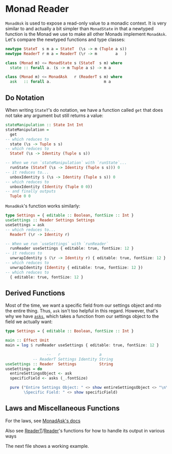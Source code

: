 # Monad Reader

`MonadAsk` is used to expose a read-only value to a monadic context. It is very similar to and actually a bit simpler than `MonadState` in that a newtyped function is the Monad we use to make all other Monads implement `MonadAsk`. Let's compare the newtyped functions and type classes:
```purescript
newtype StateT  s m a = StateT  (\s -> m (Tuple a s))
newtype ReaderT r m a = ReaderT (\r -> m        a   )

class (Monad m) <= MonadState s (StateT  s m) where
  state :: forall a. (s -> m Tuple a s) -> m a

class (Monad m) <= MonadAsk   r (ReaderT s m) where
  ask   :: forall a.                       m a
```

## Do Notation

When writing `StateT`'s do notation, we have a function called `get` that does not take any argument but still returns a value:
```purescript
stateManipulation :: State Int Int
stateManipulation =
  get
-- which reduces to
  state (\s -> Tuple s s)
-- which reduces to
  StateT (\s -> Identity (Tuple s s))

-- When we run `stateManipulation` with `runState`...
  runState (StateT (\s -> Identity (Tuple s s))) 0
-- it reduces to...
  unboxIdentity $ (\s -> Identity (Tuple s s)) 0
-- which reduces to
  unboxIdentity (Identity (Tuple 0 0))
-- and finally outputs
  Tuple 0 0
```

`MonadAsk`'s function works similarly:
```purescript
type Settings = { editable :: Boolean, fontSize :: Int }
useSettings :: Reader Settings Settings
useSettings = ask
-- which reduces to...
  ReaderT (\r -> Identity r)

-- When we run `useSettings` with `runReader`
  runReader useSettings { editable: true, fontSize: 12 }
-- it reduces to
  unwrapIdentity $ (\r -> Identity r) { editable: true, fontSize: 12 }
-- which reduces to
  unwrapIdentity (Identity { editable: true, fontSize: 12 })
-- which reduces to
  { editable: true, fontSize: 12 }
```

## Derived Functions

Most of the time, we want a specific field from our settings object and nto the entire thing. Thus, `ask` isn't too helpful in this regard. However, that's why we have [`asks`](https://pursuit.purescript.org/packages/purescript-transformers/4.1.0/docs/Control.Monad.Reader.Class#v:asks), which takes a function from our settings object to the field we actually want:
```purescript
type Settings = { editable :: Boolean, fontSize :: Int }

main :: Effect Unit
main = log $ runReader useSettings { editable: true, fontSize: 12 }

                  --   r                 a
            -- ReaderT Settings Identity String
useSettings :: Reader  Settings          String
useSettings = do
  entireSettingsObject <- ask
  specificField <- asks (_.fontSize)

  pure ("Entire Settings Object: " <> show entireSettingsObject <> "\n\
        \Specific Field: " <> show specificField)
```

## Laws and Miscellaneous Functions

For the laws, see [MonadAsk's docs](https://pursuit.purescript.org/packages/purescript-transformers/4.1.0/docs/Control.Monad.Reader.Class)

Also see [ReaderT](https://pursuit.purescript.org/packages/purescript-transformers/4.1.0/docs/Control.Monad.Reader.Trans#t:ReaderT)/[Reader](https://pursuit.purescript.org/packages/purescript-transformers/4.1.0/docs/Control.Monad.Reader#t:Reader)'s functions for how to handle its output in various ways

The next file shows a working example.
